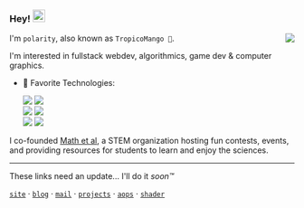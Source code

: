 ### Hey! <img src="https://media.giphy.com/media/hvRJCLFzcasrR4ia7z/giphy.gif" width="22">

<img align="right" src="https://github-readme-stats-git-masterrstaa-rickstaa.vercel.app/api?username=polarr&show_icons=true&text_color=718096&bg_color=00000000&hide_title=true&hide_border=true&count_private=false&include_all_commits=true" />

I'm `polarity`, also known as `TropicoMango 🥭`. 

I'm interested in fullstack webdev, algorithmics, game dev & computer graphics.

- 🚀 Favorite Technologies: 

  <div>
    <img src="https://img.shields.io/badge/-Typescript-3178C6?logo=Typescript&logoColor=white&style=for-the-badge">
    <img src="https://img.shields.io/badge/-SvelteKit-FF3E00?logo=svelte&logoColor=white&style=for-the-badge">
  </div>
  <div>
    <img src="https://img.shields.io/badge/-Supabase-3FCF8E?logo=supabase&logoColor=white&style=for-the-badge">
    <img src="https://img.shields.io/badge/-Julia-9558B2?logo=julia&logoColor=white&style=for-the-badge">
  <div>
    <img src="https://img.shields.io/badge/-OpenGL-5586A4?logo=opengl&logoColor=white&style=for-the-badge">
    <img src="https://img.shields.io/badge/-Cloudflare-F38020?logo=cloudflare&logoColor=white&style=for-the-badge">
  </div>

I co-founded [Math et al](https://mathetal.org), a STEM organization hosting fun contests, events, and providing resources for students to learn and enjoy the sciences.

---
These links need an update... I'll do it *soon™️*

[`site`](https://polarity.sh) · [`blog`](https://blog.polarity.sh) · [`mail`](mailto:polarity@polarity.sh) · [`projects`](https://polarity.sh/projects) · [`aops`](https://artofproblemsolving.com/community/user/polarity) · [`shader`](https://www.shadertoy.com/user/IAmLegend)
